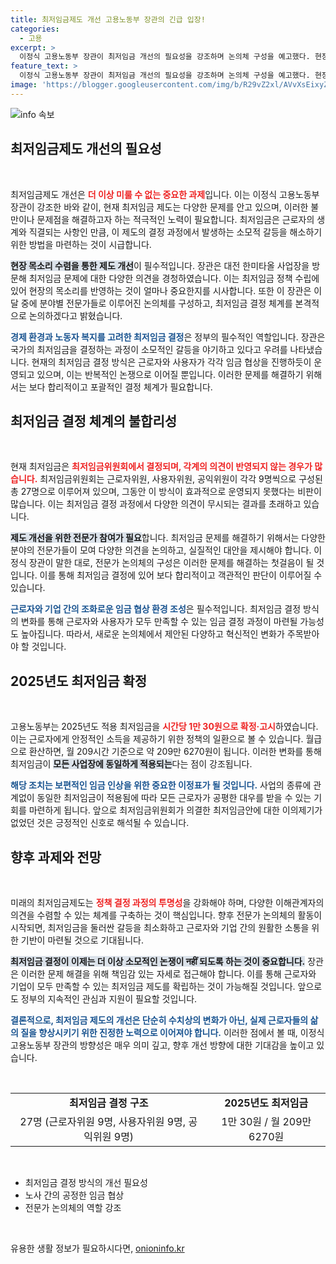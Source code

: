 ```yaml
---
title: 최저임금제도 개선 고용노동부 장관의 긴급 입장!
categories:
  - 고용
excerpt: >
  이정식 고용노동부 장관이 최저임금 개선의 필요성을 강조하며 논의체 구성을 예고했다. 현장 목소리를 반영해 소모적 갈등을 해소하고, 2025년 최저임금은 시간당 1만 30원으로 결정됐다.
feature_text: >
  이정식 고용노동부 장관이 최저임금 개선의 필요성을 강조하며 논의체 구성을 예고했다. 현장 목소리를 반영해 소모적 갈등을 해소하고, 2025년 최저임금은 시간당 1만 30원으로 결정됐다.
image: 'https://blogger.googleusercontent.com/img/b/R29vZ2xl/AVvXsEixyZcFfHzMRdzZMjFBmAUKJYCLCGyLL1o632UiGVXcaFdKo_bkvkuCioo0uUKlGfBVcT3P84aROyZIXSBEx3Aw5nCQ3pTgDom1WDC4m8eifvWiAmWEEVb4x6G_l8C0QH225ldMjyaFvpxGEBGNO37VmDTDMHGhJPq73UglMfDca1-0aw/s1600/blogspot.png'
---
```


<p><img src="https://blogger.googleusercontent.com/img/b/R29vZ2xl/AVvXsEixyZcFfHzMRdzZMjFBmAUKJYCLCGyLL1o632UiGVXcaFdKo_bkvkuCioo0uUKlGfBVcT3P84aROyZIXSBEx3Aw5nCQ3pTgDom1WDC4m8eifvWiAmWEEVb4x6G_l8C0QH225ldMjyaFvpxGEBGNO37VmDTDMHGhJPq73UglMfDca1-0aw/s1600/blogspot.png" alt="info 속보" /></p>

<h2 data-ke-size="size26">최저임금제도 개선의 필요성</h2>

<p data-ke-size="size16">&nbsp;</p>

<p>최저임금제도 개선은 <b><span style="color: #ee2323;">더 이상 미룰 수 없는 중요한 과제</span></b>입니다. 이는 이정식 고용노동부 장관이 강조한 바와 같이, 현재 최저임금 제도는 다양한 문제를 안고 있으며, 이러한 불만이나 문제점을 해결하고자 하는 적극적인 노력이 필요합니다. 최저임금은 근로자의 생계와 직결되는 사항인 만큼, 이 제도의 결정 과정에서 발생하는 소모적 갈등을 해소하기 위한 방법을 마련하는 것이 시급합니다.</p>

<p><b><span style="background-color: #21538527;">현장 목소리 수렴을 통한 제도 개선</span></b>이 필수적입니다. 장관은 대전 한미타올 사업장을 방문해 최저임금 문제에 대한 다양한 의견을 경청하였습니다. 이는 최저임금 정책 수립에 있어 현장의 목소리를 반영하는 것이 얼마나 중요한지를 시사합니다. 또한 이 장관은 이달 중에 분야별 전문가들로 이루어진 논의체를 구성하고, 최저임금 결정 체계를 본격적으로 논의하겠다고 밝혔습니다. </p>

<p><b><span style="color: #1a5490;">경제 환경과 노동자 복지를 고려한 최저임금 결정</span></b>은 정부의 필수적인 역할입니다. 장관은 국가의 최저임금을 결정하는 과정이 소모적인 갈등을 야기하고 있다고 우려를 나타냈습니다. 현재의 최저임금 결정 방식은 근로자와 사용자가 각각 임금 협상을 진행하듯이 운영되고 있으며, 이는 반복적인 논쟁으로 이어질 뿐입니다. 이러한 문제를 해결하기 위해서는 보다 합리적이고 포괄적인 결정 체계가 필요합니다.</p>

<h2 data-ke-size="size26">최저임금 결정 체계의 불합리성</h2>

<p data-ke-size="size16">&nbsp;</p>

<p>현재 최저임금은 <b><span style="color: #ee2323;">최저임금위원회에서 결정되며, 각계의 의견이 반영되지 않는 경우가 많습니다.</span></b> 최저임금위원회는 근로자위원, 사용자위원, 공익위원이 각각 9명씩으로 구성된 총 27명으로 이루어져 있으며, 그동안 이 방식이 효과적으로 운영되지 못했다는 비판이 많습니다. 이는 최저임금 결정 과정에서 다양한 의견이 무시되는 결과를 초래하고 있습니다.</p>

<p><b><span style="background-color: #21538527;">제도 개선을 위한 전문가 참여가 필요</span></b>합니다. 최저임금 문제를 해결하기 위해서는 다양한 분야의 전문가들이 모여 다양한 의견을 논의하고, 실질적인 대안을 제시해야 합니다. 이정식 장관이 말한 대로, 전문가 논의체의 구성은 이러한 문제를 해결하는 첫걸음이 될 것입니다. 이를 통해 최저임금 결정에 있어 보다 합리적이고 객관적인 판단이 이루어질 수 있습니다.</p>

<p><b><span style="color: #1a5490;">근로자와 기업 간의 조화로운 임금 협상 환경 조성</span></b>은 필수적입니다. 최저임금 결정 방식의 변화를 통해 근로자와 사용자가 모두 만족할 수 있는 임금 결정 과정이 마련될 가능성도 높아집니다. 따라서, 새로운 논의체에서 제안된 다양하고 혁신적인 변화가 주목받아야 할 것입니다.</p>

<h2 data-ke-size="size26">2025년도 최저임금 확정</h2>

<p data-ke-size="size16">&nbsp;</p>

<p>고용노동부는 2025년도 적용 최저임금을 <b><span style="color: #ee2323;">시간당 1만 30원으로 확정·고시</span></b>하였습니다. 이는 근로자에게 안정적인 소득을 제공하기 위한 정책의 일환으로 볼 수 있습니다. 월급으로 환산하면, 월 209시간 기준으로 약 209만 6270원이 됩니다. 이러한 변화를 통해 최저임금이 <b><span style="background-color: #21538527;">모든 사업장에 동일하게 적용되는</span></b>다는 점이 강조됩니다.</p>

<p><b><span style="color: #1a5490;">해당 조치는 보편적인 임금 인상을 위한 중요한 이정표가 될 것입니다.</span></b> 사업의 종류에 관계없이 동일한 최저임금이 적용됨에 따라 모든 근로자가 공평한 대우를 받을 수 있는 기회를 마련하게 됩니다. 앞으로 최저임금위원회가 의결한 최저임금안에 대한 이의제기가 없었던 것은 긍정적인 신호로 해석될 수 있습니다.</p>

<h2 data-ke-size="size26">향후 과제와 전망</h2>

<p data-ke-size="size16">&nbsp;</p>

<p>미래의 최저임금제도는 <b><span style="color: #ee2323;">정책 결정 과정의 투명성</span></b>을 강화해야 하며, 다양한 이해관계자의 의견을 수렴할 수 있는 체계를 구축하는 것이 핵심입니다. 향후 전문가 논의체의 활동이 시작되면, 최저임금을 둘러싼 갈등을 최소화하고 근로자와 기업 간의 원활한 소통을 위한 기반이 마련될 것으로 기대됩니다. </p>

<p><b><span style="background-color: #21538527;">최저임금 결정이 이제는 더 이상 소모적인 논쟁이 नहीं 되도록 하는 것이 중요합니다.</span></b> 장관은 이러한 문제 해결을 위해 책임감 있는 자세로 접근해야 합니다. 이를 통해 근로자와 기업이 모두 만족할 수 있는 최저임금 제도를 확립하는 것이 가능해질 것입니다. 앞으로도 정부의 지속적인 관심과 지원이 필요할 것입니다. </p>

<p><b><span style="color: #1a5490;">결론적으로, 최저임금 제도의 개선은 단순히 수치상의 변화가 아닌, 실제 근로자들의 삶의 질을 향상시키기 위한 진정한 노력으로 이어져야 합니다.</span></b> 이러한 점에서 볼 때, 이정식 고용노동부 장관의 방향성은 매우 의미 깊고, 향후 개선 방향에 대한 기대감을 높이고 있습니다.</p>

<p data-ke-size="size16">&nbsp;</p>

<table style="width: 100%; border-collapse: collapse;">
  <tr>
    <td style="text-align: center; height: 17px;"><b>최저임금 결정 구조</b></td>
    <td style="text-align: center; height: 17px;"><b>2025년도 최저임금</b></td>
  </tr>
  <tr>
    <td style="text-align: center; height: 17px;">27명 (근로자위원 9명, 사용자위원 9명, 공익위원 9명)</td>
    <td style="text-align: center; height: 17px;">1만 30원 / 월 209만 6270원</td>
  </tr>
</table>

<p data-ke-size="size16">&nbsp;</p>

<ul>
  <li>최저임금 결정 방식의 개선 필요성</li>
  <li>노사 간의 공정한 임금 협상</li>
  <li>전문가 논의체의 역할 강조</li>
</ul>

<p data-ke-size="size16">&nbsp;</p>
유용한 생활 정보가 필요하시다면, <a href="https://onioninfo.kr" rel="dofollow">onioninfo.kr</a>


